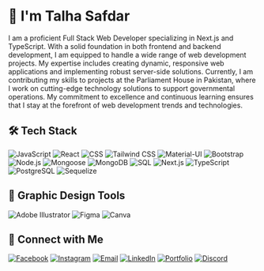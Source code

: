 # 👋 I'm Talha Safdar

I am a proficient Full Stack Web Developer specializing in Next.js and TypeScript. With a solid foundation in both frontend and backend development, I am equipped to handle a wide range of web development projects. My expertise includes creating dynamic, responsive web applications and implementing robust server-side solutions. Currently, I am contributing my skills to projects at the Parliament House in Pakistan, where I work on cutting-edge technology solutions to support governmental operations. My commitment to excellence and continuous learning ensures that I stay at the forefront of web development trends and technologies.

## 🛠️ Tech Stack

![JavaScript](https://img.shields.io/badge/-JavaScript-F7DF1E?logo=javascript&logoColor=black&style=flat-square)
![React](https://img.shields.io/badge/-React-61DAFB?logo=react&logoColor=white&style=flat-square)
![CSS](https://img.shields.io/badge/-CSS-1572B6?logo=css3&logoColor=white&style=flat-square)
![Tailwind CSS](https://img.shields.io/badge/-Tailwind%20CSS-38B2AC?logo=tailwind-css&logoColor=white&style=flat-square)
![Material-UI](https://img.shields.io/badge/-Material--UI-0081CB?logo=material-ui&logoColor=white&style=flat-square)
![Bootstrap](https://img.shields.io/badge/-Bootstrap-563D7C?logo=bootstrap&logoColor=white&style=flat-square)
![Node.js](https://img.shields.io/badge/-Node.js-339933?logo=node.js&logoColor=white&style=flat-square)
![Mongoose](https://img.shields.io/badge/-Mongoose-880000?logo=mongoose&logoColor=white&style=flat-square)
![MongoDB](https://img.shields.io/badge/-MongoDB-47A248?logo=mongodb&logoColor=white&style=flat-square)
![SQL](https://img.shields.io/badge/-SQL-4479A1?logo=sql&logoColor=white&style=flat-square)
![Next.js](https://img.shields.io/badge/-Next.js-000000?logo=next.js&logoColor=white&style=flat-square)
![TypeScript](https://img.shields.io/badge/-TypeScript-3178C6?logo=typescript&logoColor=white&style=flat-square)
![PostgreSQL](https://img.shields.io/badge/-PostgreSQL-336791?logo=postgresql&logoColor=white&style=flat-square)
![Sequelize](https://img.shields.io/badge/-Sequelize-52B0E7?logo=sequelize&logoColor=white&style=flat-square)

## 🎨 Graphic Design Tools

![Adobe Illustrator](https://img.shields.io/badge/-Adobe%20Illustrator-FF9A00?logo=adobe-illustrator&logoColor=white&style=flat-square)
![Figma](https://img.shields.io/badge/-Figma-F24E1E?logo=figma&logoColor=white&style=flat-square)
![Canva](https://img.shields.io/badge/-Canva-00C4CC?logo=canva&logoColor=white&style=flat-square)

## 🤝 Connect with Me

[![Facebook](https://img.shields.io/badge/-Facebook-1877F2?logo=facebook&logoColor=white&style=flat-square)](https://www.facebook.com/your-profile)
[![Instagram](https://img.shields.io/badge/-Instagram-E4405F?logo=instagram&logoColor=white&style=flat-square)](https://www.instagram.com/your-profile)
[![Email](https://img.shields.io/badge/-Email-D14836?logo=gmail&logoColor=white&style=flat-square)](mailto:your-email@example.com)
[![LinkedIn](https://img.shields.io/badge/-LinkedIn-0077B5?logo=linkedin&logoColor=white&style=flat-square)](https://www.linkedin.com/in/your-profile)
[![Portfolio](https://img.shields.io/badge/-Portfolio-24292E?logo=github&logoColor=white&style=flat-square)](https://your-portfolio-link.com)
[![Discord](https://img.shields.io/badge/-Discord-7289DA?logo=discord&logoColor=white&style=flat-square)](https://discord.gg/your-invite-link)
